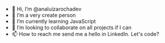 - 👋 Hi, I’m @analuizarochadev
- 👀 I’m a very create person
- 🌱 I’m currently learning JavaScript
- 💞️ I’m looking to collaborate on all projects if I can
- 📫 How to reach me send me a hello in LinkedIn. 
Let's code?

<!---
analuizarochadev/analuizarochadev is a ✨ special ✨ repository because its `README.md` (this file) appears on your GitHub profile.
You can click the Preview link to take a look at your changes.
--->
